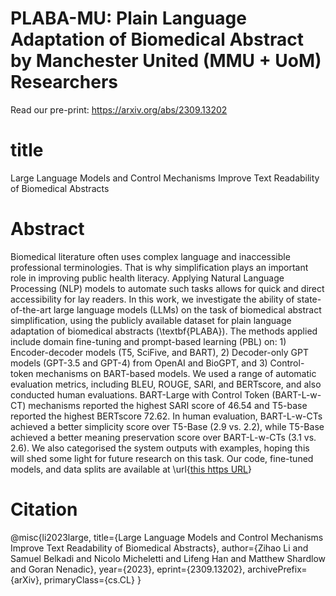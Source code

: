 # PLABA-MU: Plain Language Adaptation of Biomedical Abstract by Manchester United (MMU + UoM) Researchers

Read our pre-print: https://arxiv.org/abs/2309.13202 

# title 
Large Language Models and Control Mechanisms Improve Text Readability of Biomedical Abstracts



# Abstract
Biomedical literature often uses complex language and inaccessible professional terminologies. That is why simplification plays an important role in improving public health literacy. Applying Natural Language Processing (NLP) models to automate such tasks allows for quick and direct accessibility for lay readers. In this work, we investigate the ability of state-of-the-art large language models (LLMs) on the task of biomedical abstract simplification, using the publicly available dataset for plain language adaptation of biomedical abstracts (\textbf{PLABA}). The methods applied include domain fine-tuning and prompt-based learning (PBL) on: 1) Encoder-decoder models (T5, SciFive, and BART), 2) Decoder-only GPT models (GPT-3.5 and GPT-4) from OpenAI and BioGPT, and 3) Control-token mechanisms on BART-based models. We used a range of automatic evaluation metrics, including BLEU, ROUGE, SARI, and BERTscore, and also conducted human evaluations. BART-Large with Control Token (BART-L-w-CT) mechanisms reported the highest SARI score of 46.54 and T5-base reported the highest BERTscore 72.62. In human evaluation, BART-L-w-CTs achieved a better simplicity score over T5-Base (2.9 vs. 2.2), while T5-Base achieved a better meaning preservation score over BART-L-w-CTs (3.1 vs. 2.6). We also categorised the system outputs with examples, hoping this will shed some light for future research on this task. Our code, fine-tuned models, and data splits are available at \url{[this https URL](https://github.com/HECTA-UoM/PLABA-MU)}


# Citation 

@misc{li2023large,
      title={Large Language Models and Control Mechanisms Improve Text Readability of Biomedical Abstracts}, 
      author={Zihao Li and Samuel Belkadi and Nicolo Micheletti and Lifeng Han and Matthew Shardlow and Goran Nenadic},
      year={2023},
      eprint={2309.13202},
      archivePrefix={arXiv},
      primaryClass={cs.CL}
}
